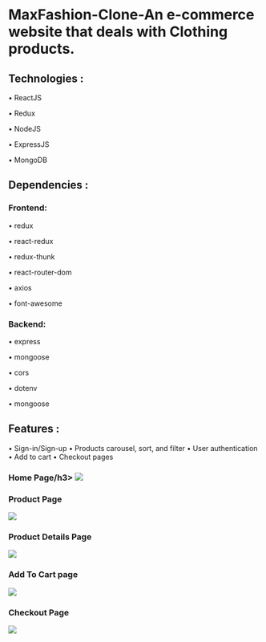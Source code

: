 # MaxFashion-Clone-An e-commerce website that deals with Clothing products.

## Technologies :

• ReactJS

• Redux

• NodeJS

• ExpressJS

• MongoDB

## Dependencies :

### Frontend:

• redux

• react-redux

• redux-thunk

• react-router-dom

• axios

• font-awesome

### Backend:

• express

• mongoose

• cors

• dotenv

• mongoose

## Features :
• Sign-in/Sign-up
• Products carousel, sort, and filter
• User authentication
• Add to cart
• Checkout pages






<h3>Home Page/h3>
<img src="https://user-images.githubusercontent.com/95076519/181442531-2256692f-0675-43c5-a0e9-2660a2f34745.png"/>

<h3>Product Page</h3>
<img src="https://user-images.githubusercontent.com/95076519/181442816-88c20e72-0b2b-488c-b7a2-4c240e749121.png"/>

<h3>Product Details Page</h3>
<img src="https://user-images.githubusercontent.com/95076519/181442935-39b4d6b8-08e3-4a0e-bbb0-29df7ed84000.png"/>

<h3>Add To Cart page</h3>
<img src="https://user-images.githubusercontent.com/95076519/181443264-6f45ecf6-75c6-4364-b8b1-9dc5ce78453f.png"/>

<h3>Checkout Page</h3>
<img src="https://user-images.githubusercontent.com/95076519/181443394-a60b462f-4652-4d56-94e8-9259819ac26d.png"/>
